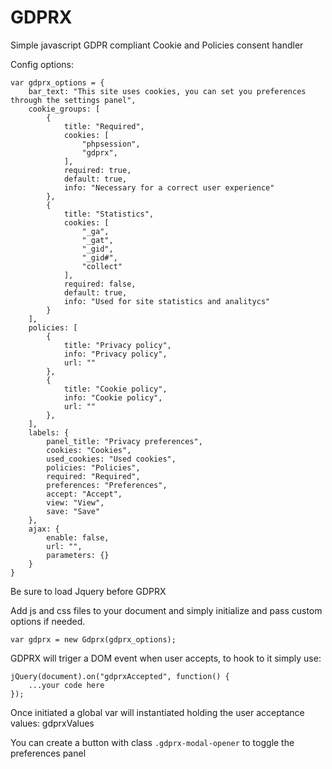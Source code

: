 # GDPRX
Simple javascript GDPR compliant Cookie and Policies consent handler

Config options: 
```
var gdprx_options = {
	bar_text: "This site uses cookies, you can set you preferences through the settings panel",
	cookie_groups: [
		{
			title: "Required",
			cookies: [
				"phpsession",
				"gdprx",
			],
			required: true,
			default: true,
			info: "Necessary for a correct user experience"
		},
		{
			title: "Statistics",
			cookies: [
				"_ga",
				"_gat",
				"_gid",
				"_gid#",
				"collect"
			],
			required: false,
			default: true,
			info: "Used for site statistics and analitycs"
		}
	],
	policies: [
		{
			title: "Privacy policy",
			info: "Privacy policy",
			url: ""
		},
		{
			title: "Cookie policy",
			info: "Cookie policy",
			url: ""
		},
	],
	labels: {
		panel_title: "Privacy preferences",
		cookies: "Cookies",
		used_cookies: "Used cookies",
		policies: "Policies",
		required: "Required",
		preferences: "Preferences",
		accept: "Accept",
		view: "View",
		save: "Save"
	},
	ajax: {
		enable: false,
		url: "",
		parameters: {}
	}
}
  ```
  Be sure to load Jquery before GDPRX
  
  Add js and css files to your document and simply initialize and pass custom options if needed.
  
  ```
  var gdprx = new Gdprx(gdprx_options);
  ```
  
  GDPRX will triger a DOM event when user accepts, to hook to it simply use:
  
  ```
  jQuery(document).on("gdprxAccepted", function() {
	  ...your code here		
  });
  ```
  Once initiated a global var will instantiated holding the user acceptance values: 
  gdprxValues
  
  You can create a button with class ```.gdprx-modal-opener``` to toggle the preferences panel
  

